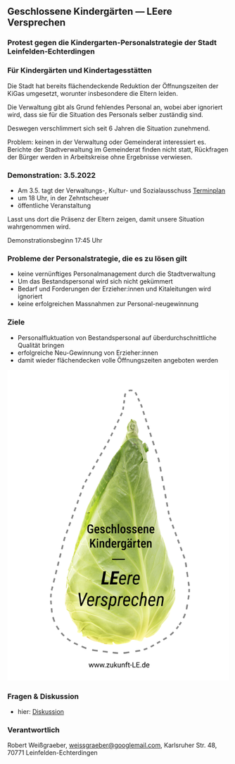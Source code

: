 ## Geschlossene Kindergärten — LEere Versprechen
### Protest gegen die Kindergarten-Personalstrategie der Stadt Leinfelden-Echterdingen
### Für Kindergärten und Kindertagesstätten

Die Stadt hat bereits flächendeckende Reduktion der Öffnungszeiten der KiGas umgesetzt, worunter insbesondere die Eltern leiden.

Die Verwaltung gibt als Grund fehlendes Personal an, wobei aber ignoriert wird, dass sie für die Situation des Personals selber zuständig sind.

Deswegen verschlimmert sich seit 6 Jahren die Situation zunehmend.

Problem: keinen in der Verwaltung oder Gemeinderat interessiert es. Berichte der Stadtverwaltung im Gemeinderat finden nicht statt, Rückfragen der Bürger werden in Arbeitskreise ohne Ergebnisse verwiesen.



### Demonstration: 3.5.2022

* Am 3.5. tagt der Verwaltungs-, Kultur- und Sozialausschuss [Terminplan](https://www.leinfelden-echterdingen.sitzung-online.de/to010?SILFDNR=1233&refresh=false)
* um 18 Uhr, in der Zehntscheuer
* öffentliche Veranstaltung

Lasst uns dort die Präsenz der Eltern zeigen, damit unsere Situation wahrgenommen wird.

Demonstrationsbeginn 17:45 Uhr

### Probleme der Personalstrategie, die es zu lösen gilt
* keine vernünftiges Personalmanagement durch die Stadtverwaltung
* Um das Bestandspersonal  wird sich nicht gekümmert
* Bedarf und Forderungen der Erzieher:innen und Kitaleitungen wird ignoriert
* keine erfolgreichen Massnahmen zur Personal-neugewinnung

### Ziele
* Personalfluktuation von Bestandspersonal auf überdurchschnittliche Qualität bringen
* erfolgreiche Neu-Gewinnung von Erzieher:innen
* damit wieder flächendecken volle Öffnungszeiten angeboten werden


![Logo](/eltern-le.png)




### Fragen & Diskussion
* hier: [Diskussion](https://github.com/robert-weissgraeber/robert-weissgraeber/discussions)


### Verantwortlich

Robert Weißgraeber,
   weissgraeber@googlemail.com, 
   Karlsruher Str. 48,
   70771 Leinfelden-Echterdingen
